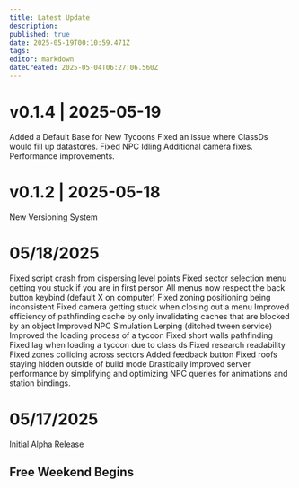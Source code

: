 ```yaml
---
title: Latest Update
description: 
published: true
date: 2025-05-19T00:10:59.471Z
tags: 
editor: markdown
dateCreated: 2025-05-04T06:27:06.560Z
---
```


# v0.1.4 | 2025-05-19
Added a Default Base for New Tycoons
Fixed an issue where ClassDs would fill up datastores.
Fixed NPC Idling
Additional camera fixes.
Performance improvements.
# v0.1.2 | 2025-05-18

New Versioning System

# 05/18/2025
Fixed script crash from dispersing level points
Fixed sector selection menu getting you stuck if you are in first person
All menus now respect the back button keybind (default X on computer)
Fixed zoning positioning being inconsistent
Fixed camera getting stuck when closing out a menu
Improved efficiency of pathfinding cache by only invalidating caches that are blocked by an object
Improved NPC Simulation Lerping (ditched tween service)
Improved the loading process of a tycoon
Fixed short walls pathfinding
Fixed lag when loading a tycoon due to class ds
Fixed research readability
Fixed zones colliding across sectors
Added feedback button
Fixed roofs staying hidden outside of build mode
Drastically improved server performance by simplifying and optimizing NPC queries for animations and station bindings.

# 05/17/2025
Initial Alpha Release

## Free Weekend Begins
